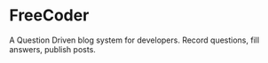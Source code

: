 # FreeCoder
A Question Driven blog system for developers. Record questions, fill answers, publish posts.
